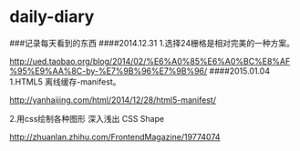 daily-diary
===========

###记录每天看到的东西
####2014.12.31
1.选择24栅格是相对完美的一种方案。

http://ued.taobao.org/blog/2014/02/%E6%A0%85%E6%A0%BC%E8%AF%95%E9%AA%8C-by-%E7%9B%96%E7%9B%96/
####2015.01.04
1.HTML5 离线缓存-manifest。

http://yanhaijing.com/html/2014/12/28/html5-manifest/

2.用css绘制各种图形  深入浅出 CSS Shape

http://zhuanlan.zhihu.com/FrontendMagazine/19774074

